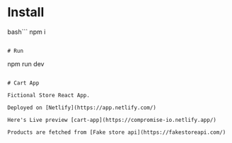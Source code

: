 # Install
bash```
npm i
```

# Run
```
npm run dev
```

# Cart App 

Fictional Store React App. 

Deployed on [Netlify](https://app.netlify.com/)

Here's Live preview [cart-app](https://compromise-io.netlify.app/)

Products are fetched from [Fake store api](https://fakestoreapi.com/)




